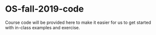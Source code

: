 # OS-fall-2019-code

Course code will be provided here to make it easier for us to get started with in-class examples and exercise. 
